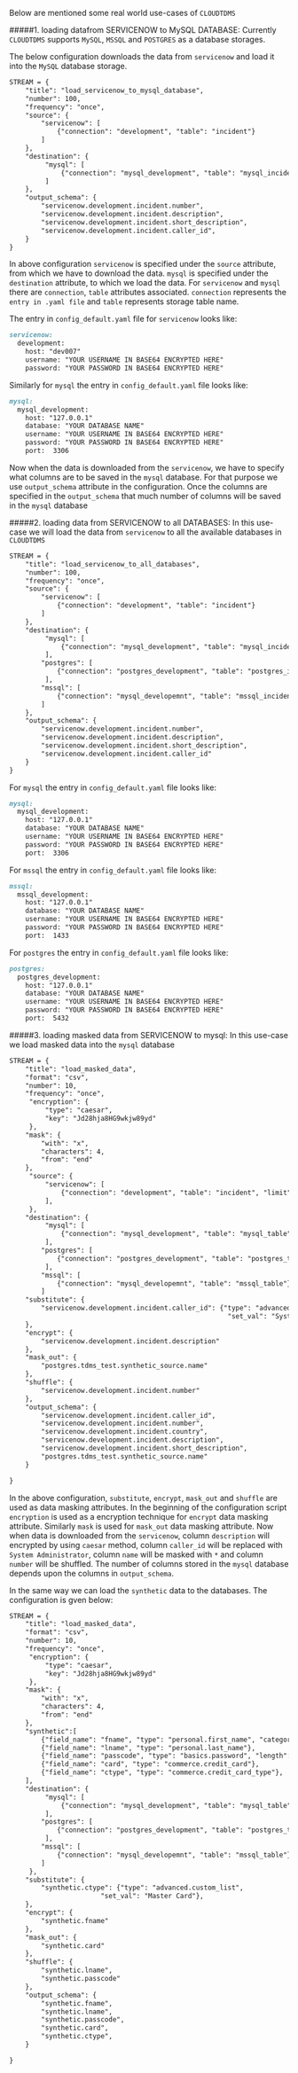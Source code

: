 
Below are mentioned some real world use-cases of `CLOUDTDMS`

#####1. loading datafrom SERVICENOW to MySQL DATABASE:
Currently `CLOUDTDMS` supports `MySQL`, `MSSQL` and `POSTGRES` as a database storages.

The below configuration downloads the data from `servicenow` and load it into the `MySQL` database storage.
 
```markdown
STREAM = {
    "title": "load_servicenow_to_mysql_database",
    "number": 100,
    "frequency": "once",
    "source": {
        "servicenow": [
            {"connection": "development", "table": "incident"}
        ]
    },
    "destination": {
         "mysql": [
             {"connection": "mysql_development", "table": "mysql_incident"}
         ]
    },
    "output_schema": {
        "servicenow.development.incident.number",
        "servicenow.development.incident.description",
        "servicenow.development.incident.short_description",
        "servicenow.development.incident.caller_id",
    }
}
```

In above configuration `servicenow` is specified under the `source` attribute, from which we have to download the data.
`mysql` is specified under the `destination` attribute, to which we load the data.
For `servicenow` and `mysql` there are `connection`, `table` attributes associated.
`connection` represents the `entry in .yaml file` and `table` represents storage table name.

The entry in `config_default.yaml` file for `servicenow` looks like:
```markdown
servicenow:
  development:
    host: "dev007"
    username: "YOUR USERNAME IN BASE64 ENCRYPTED HERE"
    password: "YOUR PASSWORD IN BASE64 ENCRYPTED HERE"
```

Similarly for `mysql` the entry in `config_default.yaml` file looks like:
```markdown
mysql:
  mysql_development:       
    host: "127.0.0.1"          
    database: "YOUR DATABASE NAME"      
    username: "YOUR USERNAME IN BASE64 ENCRYPTED HERE"     
    password: "YOUR PASSWORD IN BASE64 ENCRYPTED HERE"      
    port:  3306 
```     

Now when the data is downloaded from the `servicenow`, we have to specify what columns are to be saved in the `mysql` database. For that purpose we use `output_schema` attribute in the configuration.
Once the columns are specified in the `output_schema` that much number of columns will be saved in the `mysql` database

#####2. loading data from SERVICENOW to all DATABASES:
In this use-case we will load the data from `servicenow` to all the available databases in `CLOUDTDMS`

```markdown
STREAM = {
    "title": "load_servicenow_to_all_databases",
    "number": 100,
    "frequency": "once",
    "source": {
        "servicenow": [
            {"connection": "development", "table": "incident"}
        ]
    },
    "destination": {
         "mysql": [
             {"connection": "mysql_development", "table": "mysql_incident"}
         ],
        "postgres": [
            {"connection": "postgres_development", "table": "postgres_incident"}
         ],
        "mssql": [
            {"connection": "mysql_developemnt", "table": "mssql_incident"}
        ]
    },
    "output_schema": {
        "servicenow.development.incident.number",
        "servicenow.development.incident.description",
        "servicenow.development.incident.short_description",
        "servicenow.development.incident.caller_id"
    }
}
```

For `mysql` the entry in `config_default.yaml` file looks like:
```markdown
mysql:
  mysql_development:       
    host: "127.0.0.1"          
    database: "YOUR DATABASE NAME"      
    username: "YOUR USERNAME IN BASE64 ENCRYPTED HERE"     
    password: "YOUR PASSWORD IN BASE64 ENCRYPTED HERE"      
    port:  3306 
```     

For `mssql` the entry in `config_default.yaml` file looks like:
```markdown
mssql:
  mssql_development:       
    host: "127.0.0.1"          
    database: "YOUR DATABASE NAME"      
    username: "YOUR USERNAME IN BASE64 ENCRYPTED HERE"     
    password: "YOUR PASSWORD IN BASE64 ENCRYPTED HERE"      
    port:  1433 
```     

For `postgres` the entry in `config_default.yaml` file looks like:
```markdown
postgres:
  postgres_development:       
    host: "127.0.0.1"          
    database: "YOUR DATABASE NAME"      
    username: "YOUR USERNAME IN BASE64 ENCRYPTED HERE"     
    password: "YOUR PASSWORD IN BASE64 ENCRYPTED HERE"      
    port:  5432 
```  

#####3. loading masked data from SERVICENOW to mysql:
In this use-case we load masked data into the `mysql` database

```markdown
STREAM = {
    "title": "load_masked_data",
    "format": "csv",
    "number": 10,
    "frequency": "once",
     "encryption": {
         "type": "caesar",
         "key": "Jd28hja8HG9wkjw89yd"
     },
    "mask": {
        "with": "x",
        "characters": 4,
        "from": "end"
    },
     "source": {
         "servicenow": [
             {"connection": "development", "table": "incident", "limit": 20}
         ],
     },
    "destination": {
         "mysql": [
             {"connection": "mysql_development", "table": "mysql_table"}
         ],
        "postgres": [
            {"connection": "postgres_development", "table": "postgres_table"}
         ],
        "mssql": [
            {"connection": "mysql_developemnt", "table": "mssql_table"}
        ]
    "substitute": {
        "servicenow.development.incident.caller_id": {"type": "advanced.custom_list",
                                                       "set_val": "System Administrator"},
    },
    "encrypt": {
        "servicenow.development.incident.description"
    },
    "mask_out": {
        "postgres.tdms_test.synthetic_source.name"
    },
    "shuffle": {
        "servicenow.development.incident.number"
    },
    "output_schema": {
        "servicenow.development.incident.caller_id",
        "servicenow.development.incident.number",
        "servicenow.development.incident.country",
        "servicenow.development.incident.description",
        "servicenow.development.incident.short_description",
        "postgres.tdms_test.synthetic_source.name"
    }

}  
```

In the above configuration, `substitute`, `encrypt`, `mask_out` and `shuffle` are used as data masking attributes.
In the beginning of the configuration script `encryption` is used as a encryption technique for `encrypt` data masking attribute.
Similarly  `mask` is used for `mask_out` data masking attribute.
Now when data is downloaded from the `servicenow`, column `description` will encrypted by using `caesar` method,
column `caller_id` will be replaced with `System Administrator`, column `name` will be masked with `*` and 
column `number` will be shuffled.
The number of columns stored in the `mysql` database depends upon the columns in `output_schema`.

In the same way we can load the `synthetic` data to the databases. The configuration is gven below:


```markdown
STREAM = {
    "title": "load_masked_data",
    "format": "csv",
    "number": 10,
    "frequency": "once",
     "encryption": {
         "type": "caesar",
         "key": "Jd28hja8HG9wkjw89yd"
     },
    "mask": {
        "with": "x",
        "characters": 4,
        "from": "end"
    },
    "synthetic":[
        {"field_name": "fname", "type": "personal.first_name", "category": "male"},
        {"field_name": "lname", "type": "personal.last_name"},
        {"field_name": "passcode", "type": "basics.password", "length": 12},
        {"field_name": "card", "type": "commerce.credit_card"},
        {"field_name": "ctype", "type": "commerce.credit_card_type"},
    ],
    "destination": {
         "mysql": [
             {"connection": "mysql_development", "table": "mysql_table"}
         ],
        "postgres": [
            {"connection": "postgres_development", "table": "postgres_table"}
         ],
        "mssql": [
            {"connection": "mysql_developemnt", "table": "mssql_table"}
        ]
     },
    "substitute": {
        "synthetic.ctype": {"type": "advanced.custom_list",
                       "set_val": "Master Card"},
    },
    "encrypt": {
        "synthetic.fname"
    },
    "mask_out": {
        "synthetic.card"
    },
    "shuffle": {
        "synthetic.lname",
        "synthetic.passcode"
    },
    "output_schema": {
        "synthetic.fname",
        "synthetic.lname",
        "synthetic.passcode",
        "synthetic.card",
        "synthetic.ctype",
    }

}  
```




